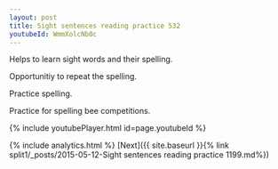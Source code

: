 ```yaml
---
layout: post
title: Sight sentences reading practice 532
youtubeId: WmmXolcNb0c
---
```

 
 
Helps to learn sight words and their spelling.

Opportunitiy to repeat the spelling. 

Practice spelling. 
 
Practice for spelling bee competitions. 
 
{% include youtubePlayer.html id=page.youtubeId %}
 
 
{% include analytics.html %} 
[Next]({{ site.baseurl }}{% link  split1/_posts/2015-05-12-Sight sentences reading practice 1199.md%})
 
